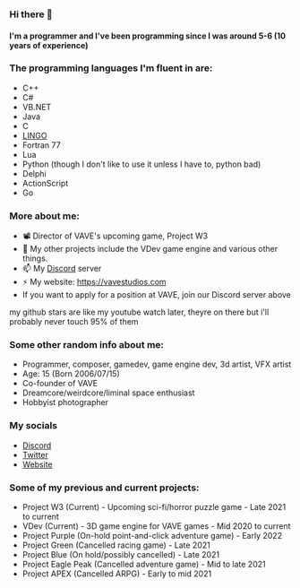 ### Hi there 👋

#### I'm a programmer and I've been programming since I was around 5-6 (10 years of experience)

### The programming languages I'm fluent in are:
- C++
- C#
- VB.NET
- Java
- C
- [LINGO](https://en.wikipedia.org/wiki/Lingo_(programming_language))
- Fortran 77
- Lua
- Python (though I don't like to use it unless I have to, python bad)
- Delphi
- ActionScript
- Go

### More about me:

- 📽️ Director of VAVE's upcoming game, Project W3
- 👯 My other projects include the VDev game engine and various other things.
- 📫 My [Discord](https://discord.gg/zAT7gKdxA6) server
- ⚡ My website: https://vavestudios.com
- If you want to apply for a position at VAVE, join our Discord server above

my github stars are like my youtube watch later, theyre on there but i'll probably never touch 95% of them

### Some other random info about me:
- Programmer, composer, gamedev, game engine dev, 3d artist, VFX artist
- Age: 15 (Born 2006/07/15)
- Co-founder of VAVE
- Dreamcore/weirdcore/liminal space enthusiast
- Hobbyist photographer

### My socials
- [Discord](https://discord.gg/zAT7gKdxA6)
- [Twitter](https://twitter.com/bnjyofficial)
- [Website](https://vavestudios.com)

### Some of my previous and current projects:
- Project W3 (Current) - Upcoming sci-fi/horror puzzle game - Late 2021 to current
- VDev (Current) - 3D game engine for VAVE games - Mid 2020 to current
- Project Purple (On-hold point-and-click adventure game) - Early 2022
- Project Green (Cancelled racing game) - Late 2021
- Project Blue (On hold/possibly cancelled) - Late 2021
- Project Eagle Peak (Cancelled adventure game) - Mid to late 2021
- Project APEX (Cancelled ARPG) - Early to mid 2021
